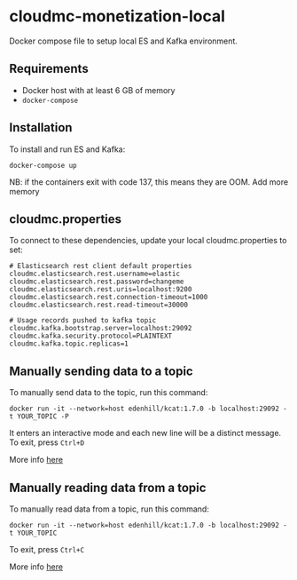 # cloudmc-monetization-local
Docker compose file to setup local ES and Kafka environment.

## Requirements

- Docker host with at least 6 GB of memory
- `docker-compose`

## Installation

To install and run ES and Kafka:

```
docker-compose up
```

NB: if the containers exit with code 137, this means they are OOM. Add more memory

## cloudmc.properties

To connect to these dependencies, update your local cloudmc.properties to set:

```
# Elasticsearch rest client default properties
cloudmc.elasticsearch.rest.username=elastic
cloudmc.elasticsearch.rest.password=changeme
cloudmc.elasticsearch.rest.uris=localhost:9200
cloudmc.elasticsearch.rest.connection-timeout=1000
cloudmc.elasticsearch.rest.read-timeout=30000

# Usage records pushed to kafka topic
cloudmc.kafka.bootstrap.server=localhost:29092
cloudmc.kafka.security.protocol=PLAINTEXT
cloudmc.kafka.topic.replicas=1

```

## Manually sending data to a topic

To manually send data to the topic, run this command:

`docker run -it --network=host edenhill/kcat:1.7.0 -b localhost:29092 -t YOUR_TOPIC -P `

It enters an interactive mode and each new line will be a distinct message. To exit, press `Ctrl+D`

More info [here](https://docs.confluent.io/platform/current/app-development/kafkacat-usage.html#producer-mode)

## Manually reading data from a topic

To manually read data from a topic, run this command:

`docker run -it --network=host edenhill/kcat:1.7.0 -b localhost:29092 -t YOUR_TOPIC`

To exit, press `Ctrl+C`

More info [here](https://docs.confluent.io/platform/current/app-development/kafkacat-usage.html#consumer-mode)